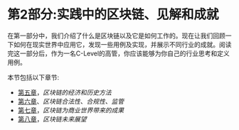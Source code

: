 # 第2部分:实践中的区块链、见解和成就

在第一部分中，我们介绍了什么是区块链以及它是如何工作的。现在让我们回顾一下如何在现实世界中应用它，发现一些用例及实现，并展示不同行业的成就。阅读完这一部分后，作为一名C-Level的高管，你应该能够为你自己的行业思考和定义用例。

本节包括以下章节:

*   [第五章](05.html)，*区块链的经济和历史方法*
*   [第六章](06.html)、*区块链合法性、合规性、监管*
*   [第七章](07.html)，*区块链为商业世界带来的成果*
*   [第八章](08.html)，*区块链未来展望*